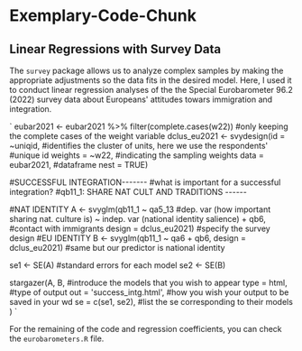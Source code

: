 # Exemplary-Code-Chunk
## Linear Regressions with Survey Data

The `survey` package allows us to analyze complex samples by making the appropriate adjustments so the data fits in the desired model. Here, I used it to conduct linear regression analyses of the the  Special Eurobarometer 96.2 (2022) survey data about Europeans' attitudes towars immigration and integration.

`
eubar2021 <- eubar2021 %>% filter(complete.cases(w22)) #only keeping the complete cases of the weight variable
dclus_eu2021 <- svydesign(id = ~uniqid, #identifies the cluster of units, here we use the respondents'
                          #unique id
                          weights = ~w22, #indicating the sampling weights
                          data = eubar2021, #dataframe
                          nest = TRUE)


#SUCCESSFUL INTEGRATION------- 
#what is important for a successful integration?
#qb11_1: SHARE NAT CULT AND TRADITIONS ------

#NAT IDENTITY
A <- svyglm(qb11_1 ~ qa5_13 #dep. var (how important sharing nat. culture is) ~ indep. var (national identity salience)
            + qb6, #contact with immigrants
            design = dclus_eu2021) #specify the survey design
#EU IDENTITY
B <- svyglm(qb11_1 ~ qa6 + qb6, design = dclus_eu2021) #same but our predictor is national identity

se1 <- SE(A) #standard errors for each model
se2 <- SE(B)

stargazer(A, B, #introduce the models that you wish to appear 
          type = html, #type of output
          out = 'success_intg.html', #how you wish your output to be saved in your wd
          se = c(se1, se2), #list the se corresponding to their models
          )
`

For the remaining of the code and regression coefficients, you can check the `eurobarometers.R` file.
